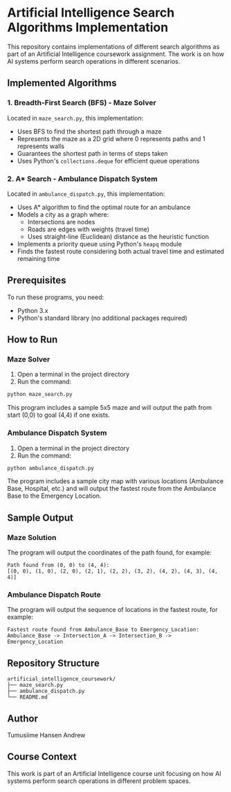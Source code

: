 # Artificial Intelligence Search Algorithms Implementation

This repository contains implementations of different search algorithms as part of an Artificial Intelligence coursework assignment. The work is on  how AI systems perform search operations in different scenarios.

## Implemented Algorithms

### 1. Breadth-First Search (BFS) - Maze Solver

Located in `maze_search.py`, this implementation:

- Uses BFS to find the shortest path through a maze
- Represents the maze as a 2D grid where 0 represents paths and 1 represents walls
- Guarantees the shortest path in terms of steps taken
- Uses Python's `collections.deque` for efficient queue operations

### 2. A* Search - Ambulance Dispatch System

Located in `ambulance_dispatch.py`, this implementation:

- Uses A* algorithm to find the optimal route for an ambulance
- Models a city as a graph where:
  - Intersections are nodes
  - Roads are edges with weights (travel time)
  - Uses straight-line (Euclidean) distance as the heuristic function
- Implements a priority queue using Python's `heapq` module
- Finds the fastest route considering both actual travel time and estimated remaining time

## Prerequisites

To run these programs, you need:

- Python 3.x
- Python's standard library (no additional packages required)

## How to Run

### Maze Solver

1. Open a terminal in the project directory
2. Run the command:

```bash
python maze_search.py
```

This  program includes a sample 5x5 maze and will output the path from start (0,0) to goal (4,4) if one exists.

### Ambulance Dispatch System

1. Open a terminal in the project directory
2. Run the command:

```bash
python ambulance_dispatch.py
```

The program includes a sample city map with various locations (Ambulance Base, Hospital, etc.) and will output the fastest route from the Ambulance Base to the Emergency Location.

## Sample Output

### Maze Solution

The program will output the coordinates of the path found, for example:

```text
Path found from (0, 0) to (4, 4):
[(0, 0), (1, 0), (2, 0), (2, 1), (2, 2), (3, 2), (4, 2), (4, 3), (4, 4)]
```

### Ambulance Dispatch Route

The program will output the sequence of locations in the fastest route, for example:

```text
Fastest route found from Ambulance_Base to Emergency_Location:
Ambulance_Base -> Intersection_A -> Intersection_B -> Emergency_Location
```

## Repository Structure

```text
artificial_intelligence_coursework/
├── maze_search.py
├── ambulance_dispatch.py
└── README.md
```

## Author

Tumusiime Hansen Andrew 

## Course Context

This work is part of an Artificial Intelligence course unit focusing on how AI systems perform search operations in different problem spaces.
